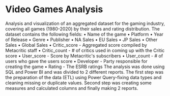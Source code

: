 # Video Games Analysis
Analysis and visualization of an aggregated dataset for the gaming industry, covering all games (1980-2020) by their sales and rating distribution.
The dataset contains the following fields:
•	Name of the game
•	Platform
•	Year of Release
•	Genre
•	Publisher
•	NA Sales
•	EU Sales
•	JP Sales
•	Other Sales
•	Global Sales 
•	Critic_score - Aggregated score compiled by Metacritic staff
•	Critic_count - # of critics used in coming up with the Critic score
•	User_score - Score by Metacritic's subscribers
•	User_count - # of users who gave the users score
•	Developer - Party responsible for creating the game
•	Rating - The ESRB ratings
The analysis was done using SQL and Power BI and was divided to 2 different reports.
The first step was the preparation of the data (ETL) using Power Query-fixing data types and cleaning missing or duplicate values. Second step was creating some measures and calculated columns and finally making 2 reports. 
 

